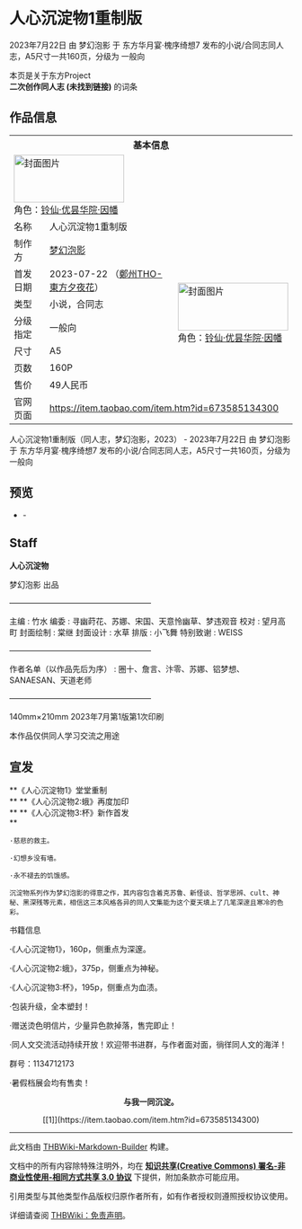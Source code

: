 # 人心沉淀物1重制版

<!-- source html: G:\repos\THBWiki-Markdown-Builder\THBWikiMarkdown\Temp\main\5\50\ns0%3A%E4%BA%BA%E5%BF%83%E6%B2%89%E6%B7%80%E7%89%A91%E9%87%8D%E5%88%B6%E7%89%88.html -->

2023年7月22日 由 梦幻泡影 于 东方华月宴·槐序绮想7 发布的小说/合同志同人志，A5尺寸一共160页，分级为 一般向

本页是关于东方Project  
 **二次创作同人志 (未找到链接)** 的词条
## 作品信息

<table><tbody><tr><th colspan="3">基本信息</th></tr><tr><td class="cover-artwork-mobile" colspan="2"><a href="./文件-人心沉淀物1重制版封面.jpg.md" class="image" title="封面图片"><img alt="封面图片" src="https://upload.thwiki.cc/thumb/7/7f/%E4%BA%BA%E5%BF%83%E6%B2%89%E6%B7%80%E7%89%A91%E9%87%8D%E5%88%B6%E7%89%88%E5%B0%81%E9%9D%A2.jpg/196px-%E4%BA%BA%E5%BF%83%E6%B2%89%E6%B7%80%E7%89%A91%E9%87%8D%E5%88%B6%E7%89%88%E5%B0%81%E9%9D%A2.jpg" decoding="async" loading="lazy" width="196" height="85" srcset="https://upload.thwiki.cc/thumb/7/7f/%E4%BA%BA%E5%BF%83%E6%B2%89%E6%B7%80%E7%89%A91%E9%87%8D%E5%88%B6%E7%89%88%E5%B0%81%E9%9D%A2.jpg/294px-%E4%BA%BA%E5%BF%83%E6%B2%89%E6%B7%80%E7%89%A91%E9%87%8D%E5%88%B6%E7%89%88%E5%B0%81%E9%9D%A2.jpg 1.5x, https://upload.thwiki.cc/thumb/7/7f/%E4%BA%BA%E5%BF%83%E6%B2%89%E6%B7%80%E7%89%A91%E9%87%8D%E5%88%B6%E7%89%88%E5%B0%81%E9%9D%A2.jpg/392px-%E4%BA%BA%E5%BF%83%E6%B2%89%E6%B7%80%E7%89%A91%E9%87%8D%E5%88%B6%E7%89%88%E5%B0%81%E9%9D%A2.jpg 2x" data-file-width="1477" data-file-height="640"></a><div class="cover-char">角色：<a href="./铃仙·优昙华院·因幡.md" title="铃仙·优昙华院·因幡">铃仙·优昙华院·因幡</a></div></td>
</tr><tr><td class="label">名称</td><td colspan="2"> 人心沉淀物1重制版 </td></tr><tr><td class="label">制作方</td><td><a href="./梦幻泡影.md" title="梦幻泡影">梦幻泡影</a></td><td class="cover-artwork" rowspan="7" style="min-width:196px;"><a href="./文件-人心沉淀物1重制版封面.jpg.md" class="image" title="封面图片"><img alt="封面图片" src="https://upload.thwiki.cc/thumb/7/7f/%E4%BA%BA%E5%BF%83%E6%B2%89%E6%B7%80%E7%89%A91%E9%87%8D%E5%88%B6%E7%89%88%E5%B0%81%E9%9D%A2.jpg/196px-%E4%BA%BA%E5%BF%83%E6%B2%89%E6%B7%80%E7%89%A91%E9%87%8D%E5%88%B6%E7%89%88%E5%B0%81%E9%9D%A2.jpg" decoding="async" loading="lazy" width="196" height="85" srcset="https://upload.thwiki.cc/thumb/7/7f/%E4%BA%BA%E5%BF%83%E6%B2%89%E6%B7%80%E7%89%A91%E9%87%8D%E5%88%B6%E7%89%88%E5%B0%81%E9%9D%A2.jpg/294px-%E4%BA%BA%E5%BF%83%E6%B2%89%E6%B7%80%E7%89%A91%E9%87%8D%E5%88%B6%E7%89%88%E5%B0%81%E9%9D%A2.jpg 1.5x, https://upload.thwiki.cc/thumb/7/7f/%E4%BA%BA%E5%BF%83%E6%B2%89%E6%B7%80%E7%89%A91%E9%87%8D%E5%88%B6%E7%89%88%E5%B0%81%E9%9D%A2.jpg/392px-%E4%BA%BA%E5%BF%83%E6%B2%89%E6%B7%80%E7%89%A91%E9%87%8D%E5%88%B6%E7%89%88%E5%B0%81%E9%9D%A2.jpg 2x" data-file-width="1477" data-file-height="640"></a><div class="cover-char">角色：<a href="./铃仙·优昙华院·因幡.md" title="铃仙·优昙华院·因幡">铃仙·优昙华院·因幡</a></div></td>
</tr><tr><td class="label">首发日期</td><td>2023-07-22&#160;（<a href="/展会作品列表?e=%E4%B8%9C%E6%96%B9%E5%8D%8E%E6%9C%88%E5%AE%B4%C2%B7%E6%A7%90%E5%BA%8F%E7%BB%AE%E6%83%B3%237">鄭州THO-東方夕夜花</a>）</td></tr><tr><td class="label">类型</td><td>小说，合同志</td></tr><tr><td class="label">分级指定</td><td>一般向</td></tr><tr><td class="label">尺寸</td><td>A5</td></tr><tr><td class="label">页数</td><td>160P</td></tr><tr><td class="label">售价</td><td>49人民币</td></tr>
<tr><td class="label">官网页面</td><td colspan="2"><a rel="nofollow" class="external free" href="https://item.taobao.com/item.htm?id=673585134300">https://item.taobao.com/item.htm?id=673585134300</a></td></tr></tbody></table>

人心沉淀物1重制版（同人志，梦幻泡影，2023） - 2023年7月22日 由 梦幻泡影 于 东方华月宴·槐序绮想7 发布的小说/合同志同人志，A5尺寸一共160页，分级为 一般向
## 预览
- [](./文件-人心沉淀物1重制版预览图1.jpg.md)- [](./文件-人心沉淀物1重制版预览图2.jpg.md)

## Staff
  
 **人心沉淀物**   

梦幻泡影 出品  

——————————————————  

  

主编
: 竹水
编委
: 寻幽莳花、苏娜、宋国、天意怜幽草、梦违观音
校对
: 望月高町
封面绘制
: 棠继
封面设计
: 水草
排版
: 小飞舞
特别致谢
: WEISS

  
——————————————————  

  

作者名单（以作品先后为序）
: 圈十、詹言、汴零、苏娜、铝梦想、SANAESAN、天道老师

  
——————————————————  

140mm×210mm 2023年7月第1版第1次印刷
  

本作品仅供同人学习交流之用途

## 宣发
  
 **《人心沉淀物1》堂堂重制  
** 
 **《人心沉淀物2:蛾》再度加印  
** 
 **《人心沉淀物3:杯》新作首发  
** 
  

```
·慈悲的救主。  

·幻想乡没有墙。  

·永不褪去的饥饿感。  

沉淀物系列作为梦幻泡影的得意之作，其内容包含着克苏鲁、新怪谈、哲学思辨、cult、神秘、黑深残等元素，相信这三本风格各异的同人文集能为这个夏天填上了几笔深邃且寒冷的色彩。  

```

  
书籍信息
  
  
·《人心沉淀物1》，160p，侧重点为深邃。  

·《人心沉淀物2:蛾》，375p，侧重点为神秘。  

·《人心沉淀物3:杯》，195p，侧重点为血渍。  

  
  
·包装升级，全本塑封！  

·赠送烫色明信片，少量异色款掉落，售完即止！  

  
  
·同人文交流活动持续开放！欢迎带书进群，与作者面对面，徜徉同人文的海洋！  

群号：1134712173  

·暑假档展会均有售卖！  

  

  **<center> 与我一同沉淀。 </center>** 
<center>[[1]](https://item.taobao.com/item.htm?id=673585134300)</center>
  
  

  





---

此文档由 [THBWiki-Markdown-Builder](https://github.com/Delsin-Yu/THBWiki-Markdown-Builder) 构建。

文档中的所有内容除特殊注明外，均在 [**知识共享(Creative Commons) 署名-非商业性使用-相同方式共享 3.0 协议**](https://creativecommons.org/licenses/by-sa/3.0/deed.zh-hans) 下提供，附加条款亦可能应用。

引用类型与其他类型作品版权归原作者所有，如有作者授权则遵照授权协议使用。

详细请查阅 [THBWiki：免责声明](https://thbwiki.cc/THBWiki:%E5%85%8D%E8%B4%A3%E5%A3%B0%E6%98%8E)。

